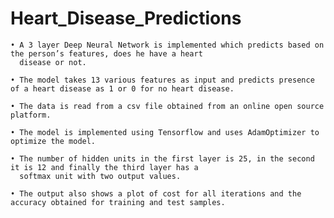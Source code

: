 # Heart_Disease_Predictions

    • A 3 layer Deep Neural Network is implemented which predicts based on the person’s features, does he have a heart 
      disease or not. 

    • The model takes 13 various features as input and predicts presence of a heart disease as 1 or 0 for no heart disease.
      
    • The data is read from a csv file obtained from an online open source platform. 
      
    • The model is implemented using Tensorflow and uses AdamOptimizer to optimize the model.

    • The number of hidden units in the first layer is 25, in the second it is 12 and finally the third layer has a 
      softmax unit with two output values.

    • The output also shows a plot of cost for all iterations and the accuracy obtained for training and test samples.
